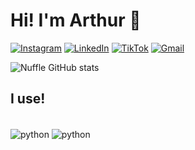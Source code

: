 
# Hi! I'm Arthur 👋

[![Instagram](https://img.shields.io/badge/Instagram-E4405F?style=for-the-badge&logo=instagram&logoColor=white)](https://www.instagram.com/euarthur.ffs/)
[![LinkedIn](https://img.shields.io/badge/LinkedIn-0077B5?style=for-the-badge&logo=linkedin&logoColor=white)](https://www.linkedin.com/in/arthur-fortunato-b1aa8b251/)
[![TikTok](https://img.shields.io/badge/TikTok-000000?style=for-the-badge&logo=tiktok&logoColor=white)](https://www.tiktok.com/@devtypee)
[![Gmail](https://img.shields.io/badge/Gmail-D14836?style=for-the-badge&logo=gmail&logoColor=white)](mailto:arthur.fortunato010@gmail.com)

![Nuffle GitHub stats](https://github-readme-stats.vercel.app/api?username=Nuffle&show_icons=true&theme=tokyonight)


## I use!

<div styles="display: inline_block"><br/>
   <img align="center" alt="python" src="https://img.shields.io/badge/Java-%23ED8B00.svg?logo=openjdk&logoColor=white)"/>
   <img align="center" alt="python" src="https://img.shields.io/badge/C++-%2300599C.svg?logo=c%2B%2B&logoColor=white"/>
<div/><br/>
